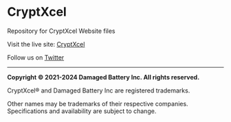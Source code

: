 # CryptXcel

Repository for CryptXcel Website files

Visit the live site: [CryptXcel](https://cryptxcel.github.io/CryptXcel)

Follow us on [Twitter](https://twitter.com/CryptXcel)

---

**Copyright &copy; 2021-2024 Damaged Battery Inc. All rights reserved.**

CryptXcel&reg; and Damaged Battery Inc are registered trademarks.

Other names may be trademarks of their respective companies. Specifications and availability are subject to change.
